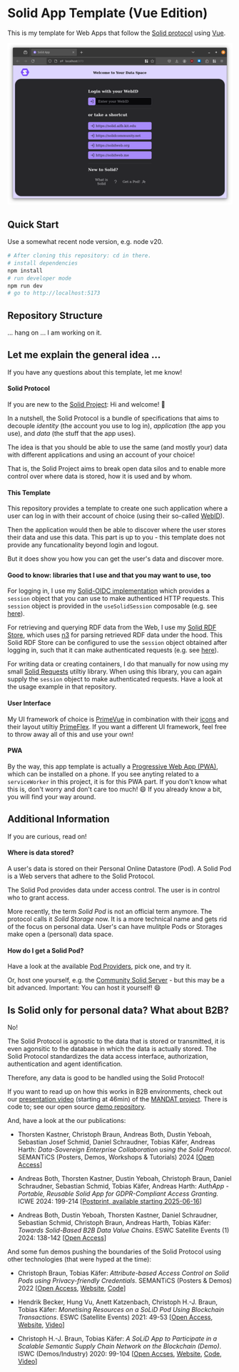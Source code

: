 # Solid App Template (Vue Edition)

This is my template for Web Apps that follow the [Solid protocol](https://solidproject.org/TR/protocol) using [Vue](https://vuejs.org).

![app preview](img/app-preview.png)

## Quick Start
Use a somewhat recent node version, e.g. node v20.

```sh
# After cloning this repository: cd in there.
# install dependencies
npm install
# run developer mode
npm run dev
# go to http://localhost:5173
```

## Repository Structure

... hang on ... I am working on it.

## Let me explain the general idea ...

If you have any questions about this template, let me know!

#### Solid Protocol

If you are new to the [Solid Project](https://solidproject.org/): Hi and welcome! :wave:

In a nutshell, the Solid Protocol is a bundle of specifications that aims to decouple _identity_ (the account you use to log in), _application_ (the app you use), and _data_ (the stuff that the app uses).

The idea is that you should be able to use the same (and mostly your) data with different applications and using an account of your choice! 

That is, the Solid Project aims to break open data silos and to enable more control over where data is stored, how it is used and by whom.

#### This Template

This repository provides a template to create one such application where a user can log in with their account of choice (using their so-called [WebID](https://solid.github.io/webid-profile/)).

Then the application would then be able to discover where the user stores their data and use this data.
This part is up to you - this template does not provide any funcationality beyond login and logout.

But it does show you how you can get the user's data and discover more.

#### Good to know: libraries that I use and that you may want to use, too

For logging in, I use my
[Solid-OIDC implementation](https://github.com/uvdsl/solid-oidc-client-browser) which provides a `session` object that you can use to make authenticed HTTP requests. 
This `session` object is provided in the `useSolidSession` composable (e.g. see [here](https://github.com/uvdsl/solid-app-template-vue/blob/0802d1db81e231ba8930e2dd21f40d9436bdc46e/src/composables/useSolidSession.ts)).

For retrieving and querying RDF data from the Web, I use my [Solid RDF Store](https://github.com/uvdsl/solid-rdf-store), which uses [n3](https://github.com/rdfjs/N3.js) for parsing retrieved RDF data under the hood.
This Solid RDF Store can be configured to use the `session` object obtained after logging in, such that it can make authenticated requests (e.g. see [here](https://github.com/uvdsl/solid-app-template-vue/blob/0802d1db81e231ba8930e2dd21f40d9436bdc46e/src/App.vue#L12)).

For writing data or creating containers, I do that manually for now using my small [Solid Requests](https://github.com/uvdsl/solid-requests) utiltiy library.
When using this library, you can again supply the `session` object to make authenticated requests.
Have a look at the usage example in that repository.


#### User Interface

My UI framework of choice is [PrimeVue](https://primevue.org) in combination with their [icons](https://primeng.org/icons) and their layout utiltiy [PrimeFlex](https://primeflex.org/). If you want a different UI framework, feel free to throw away all of this and use your own!

#### PWA
By the way, this app template is actually a [Progressive Web App (PWA)](https://en.wikipedia.org/wiki/Progressive_web_app), which can be installed on a phone.
If you see anyting related to a `serviceWorker` in this project, it is for this PWA part.
If you don't know what this is, don't worry and don't care too much! :smile:
If you already know a bit, you will find your way around.

## Additional Information

If you are curious, read on!

#### Where is data stored?

A user's data is stored on their Personal Online Datastore (Pod).
A Solid Pod is a Web servers that adhere to the Solid Protocol.

The Solid Pod provides data under access control.
The user is in control who to grant access.

More recently, the term _Solid Pod_ is not an official term anymore. The protocol calls it _Solid Storage_ now. 
It is a more technical name and gets rid of the focus on personal data.
User's can have mulitple Pods or Storages make open a (personal) data space.

#### How do I get a Solid Pod?
Have a look at the available [Pod Providers](https://solidproject.org/users/get-a-pod), pick one, and try it.

Or, host one yourself, e.g. the [Community Solid Server](https://github.com/CommunitySolidServer/CommunitySolidServer) - but this may be a bit advanced. Important: You can host it yourself! :smile:

## Is Solid only for personal data? What about B2B?
No!

The Solid Protocol is agnostic to the data that is stored or transmitted, it is even agonsitic to the database in which the data is actually stored.
The Solid Protocol standardizes the data access interface, authorization, authentication and agent identification.

Therefore, any data is good to be handled using the Solid Protocol!

If you want to read up on how this works in B2B environments, check out our [presentation video](https://vimeo.com/1061996736) (starting at 46min) of the [MANDAT project](https://www.ti.rw.fau.de/projects/mandat/). There is code to; see our open source [demo repository](https://github.com/mandat-project/hackathon-demo).

And, have a look at the our publications:

- Thorsten Kastner, Christoph Braun, Andreas Both, Dustin Yeboah, Sebastian Josef Schmid, Daniel Schraudner, Tobias Käfer, Andreas Harth: _Data-Sovereign Enterprise Collaboration using the Solid Protocol_. SEMANTiCS (Posters, Demos, Workshops & Tutorials) 2024 [[Open Access](https://ceur-ws.org/Vol-3759/paper10.pdf)]

- Andreas Both, Thorsten Kastner, Dustin Yeboah, Christoph Braun, Daniel Schraudner, Sebastian Schmid, Tobias Käfer, Andreas Harth: _AuthApp - Portable, Reusable Solid App for GDPR-Compliant Access Granting._ ICWE 2024: 199-214 [[Postprint, available starting 2025-06-16](https://publikationen.bibliothek.kit.edu/1000172187)]

- Andreas Both, Dustin Yeboah, Thorsten Kastner, Daniel Schraudner, Sebastian Schmid, Christoph Braun, Andreas Harth, Tobias Käfer: _Towards Solid-Based B2B Data Value Chains_. ESWC Satellite Events (1) 2024: 138-142 [[Open Access](https://2024.eswc-conferences.org/wp-content/uploads/2024/05/77770135.pdf)]

And some fun demos pushing the boundaries of the Solid Protocol using other technologies (that were hyped at the time):

- Christoph Braun, Tobias Käfer: _Attribute-based Access Control on Solid Pods using Privacy-friendly Credentials_. SEMANTiCS (Posters & Demos) 2022 [[Open Access](), [Website](https://uvdsl.solid.aifb.kit.edu/conf/2022/semantics/demo), [Code](https://github.com/uvdsl/solid-vc-pwa)]

- Hendrik Becker, Hung Vu, Anett Katzenbach, Christoph H.-J. Braun, Tobias Käfer: _Monetising Resources on a SoLiD Pod Using Blockchain Transactions_. ESWC (Satellite Events) 2021: 49-53 [[Open Access](http://people.aifb.kit.edu/co1683/2021/eswc-demo-solibra/solibra.pdf), [Website](http://people.aifb.kit.edu/co1683/2021/eswc-demo-solibra/), [Video](http://people.aifb.kit.edu/co1683/2021/eswc-demo-solibra/#v)]

- Christoph H.-J. Braun, Tobias Käfer: _A SoLiD App to Participate in a Scalable Semantic Supply Chain Network on the Blockchain (Demo)_. ISWC (Demos/Industry) 2020: 99-104 [[Open Accses](https://ceur-ws.org/Vol-2721/paper524.pdf), [Website](http://people.aifb.kit.edu/co1683/2020/iswc-demo-chain/#v), [Code](https://github.com/uvdsl/LinkedData-Logistics), [Video](http://people.aifb.kit.edu/co1683/2020/iswc-demo-chain/)]
